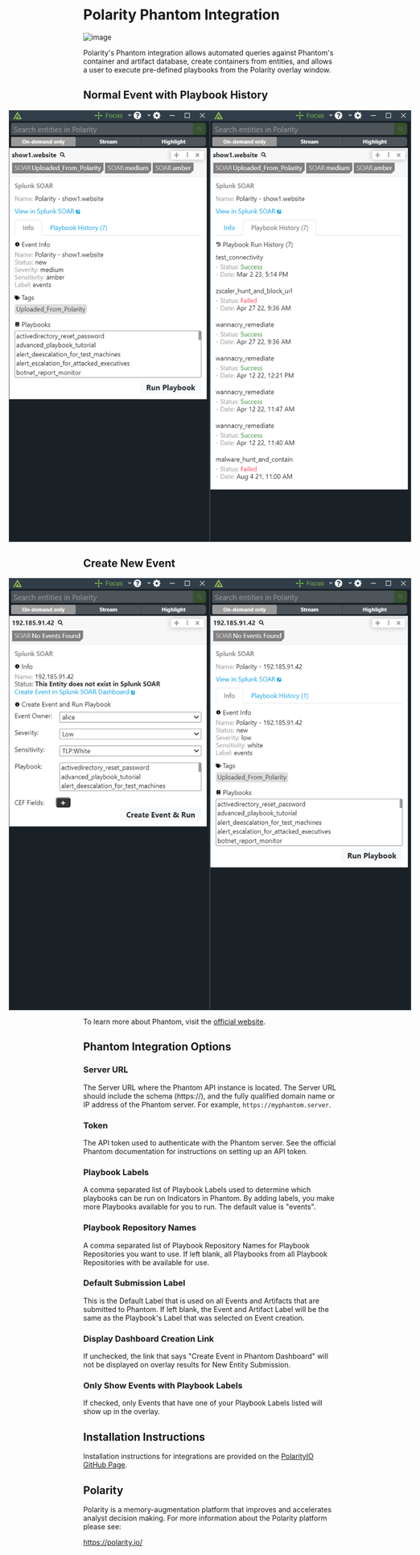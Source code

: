 # Polarity Phantom Integration

![image](https://img.shields.io/badge/status-beta-green.svg)

Polarity's Phantom integration allows automated queries against Phantom's container and artifact database, create containers from entities, and allows a user to execute pre-defined playbooks from the Polarity overlay window.

## Normal Event with Playbook History
<div style="display:flex; justify-content:center; align-items:center;">
  <img width="400" alt="Integration Example Event Info" src="./assets/integration-example-event-info.png">
  <img width="400" alt="Integration Example Event History" src="./assets/integration-example-event-history.png">
</div>

## Create New Event
<div style="display:flex; justify-content:center; align-items:center;">
  <img width="400" alt="Integration Example New Event" src="./assets/integration-example-new-event.png">
  <img width="400" alt="Integration Example New Event Created" src="./assets/integration-example-new-event-created.png">
</div>

To learn more about Phantom, visit the [official website](https://www.phantom.us).


## Phantom Integration Options

### Server URL

The Server URL where the Phantom API instance is located.  The Server URL should include the schema (https://), and the fully qualified domain name or IP address of the Phantom server. For example, `https://myphantom.server`.

### Token

The API token used to authenticate with the Phantom server.  See the official Phantom documentation for instructions on setting up an API token.

### Playbook Labels

A comma separated list of Playbook Labels used to determine which playbooks can be run on Indicators in Phantom. By adding labels, you make more Playbooks available for you to run. The default value is "events".

### Playbook Repository Names

A comma separated list of Playbook Repository Names for Playbook Repositories you want to use. If left blank, all Playbooks from all Playbook Repositories with be available for use.

### Default Submission Label

This is the Default Label that is used on all Events and Artifacts that are submitted to Phantom. If left blank, the Event and Artifact Label will be the same as the Playbook's Label that was selected on Event creation.

### Display Dashboard Creation Link

If unchecked, the link that says "Create Event in Phantom Dashboard" will not be displayed on overlay results for New Entity Submission.


### Only Show Events with Playbook Labels

If checked, only Events that have one of your Playbook Labels listed will show up in the overlay.


## Installation Instructions

Installation instructions for integrations are provided on the [PolarityIO GitHub Page](https://polarityio.github.io/).


## Polarity

Polarity is a memory-augmentation platform that improves and accelerates analyst decision making.  For more information about the Polarity platform please see:

https://polarity.io/
